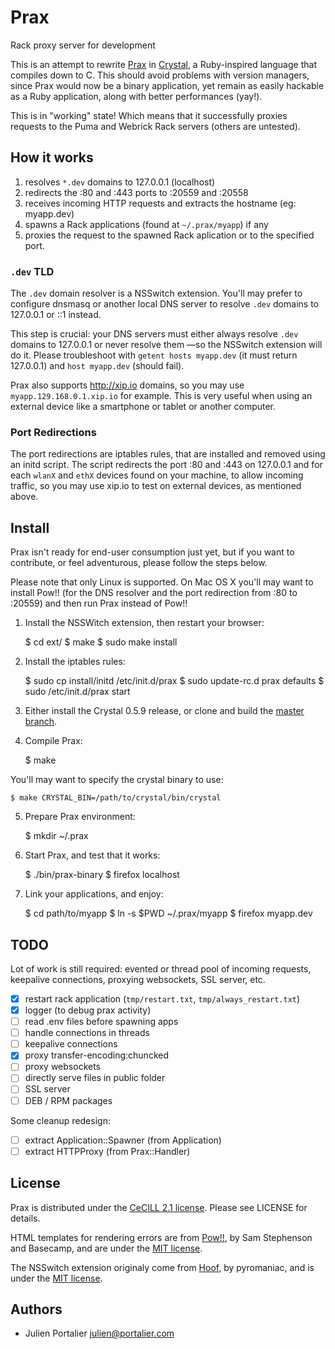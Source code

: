 # Prax

Rack proxy server for development

This is an attempt to rewrite [Prax](https://github.com/ysbaddaden/prax) in
[Crystal](http://crystal-lang.org), a Ruby-inspired language that compiles
down to C. This should avoid problems with version managers, since Prax would
now be a binary application, yet remain as easily hackable as a Ruby
application, along with better performances (yay!).

This is in "working" state! Which means that it successfully proxies requests
to the Puma and Webrick Rack servers (others are untested).

## How it works

1. resolves `*.dev` domains to 127.0.0.1 (localhost)
2. redirects the :80 and :443 ports to :20559 and :20558
3. receives incoming HTTP requests and extracts the hostname (eg: myapp.dev)
4. spawns a Rack applications (found at `~/.prax/myapp`) if any
5. proxies the request to the spawned Rack aplication or to the specified port.

### `.dev` TLD

The `.dev` domain resolver is a NSSwitch extension. You'll may prefer to
configure dnsmasq or another local DNS server to resolve `.dev` domains to
127.0.0.1 or ::1 instead.

This step is crucial: your DNS servers must either always resolve `.dev` domains
to 127.0.0.1 or never resolve them —so the NSSwitch extension will do it. Please
troubleshoot with `getent hosts myapp.dev` (it must return 127.0.0.1) and `host
myapp.dev` (should fail).

Prax also supports http://xip.io domains, so you may use
`myapp.129.168.0.1.xip.io` for example. This is very useful when using an
external device like a smartphone or tablet or another computer.

### Port Redirections

The port redirections are iptables rules, that are installed and removed using
an initd script. The script redirects the port :80 and :443 on 127.0.0.1 and for
each `wlanX` and `ethX` devices found on your machine, to allow incoming
traffic, so you may use xip.io to test on external devices, as mentioned above.


## Install

Prax isn't ready for end-user consumption just yet, but if you want to
contribute, or feel adventurous, please follow the steps below.

Please note that only Linux is supported. On Mac OS X you'll may want to install
Pow!! (for the DNS resolver and the port redirection from :80 to :20559) and
then run Prax instead of Pow!!

1. Install the NSSWitch extension, then restart your browser:

    $ cd ext/
    $ make
    $ sudo make install

2. Install the iptables rules:

    $ sudo cp install/initd /etc/init.d/prax
    $ sudo update-rc.d prax defaults
    $ sudo /etc/init.d/prax start

3. Either install the Crystal 0.5.9 release, or clone and build the
   [master branch](https://github.com/manastech/crystal).

4. Compile Prax:

    $ make

  You'll may want to specify the crystal binary to use:

    $ make CRYSTAL_BIN=/path/to/crystal/bin/crystal

5. Prepare Prax environment:

    $ mkdir ~/.prax

6. Start Prax, and test that it works:

    $ ./bin/prax-binary
    $ firefox localhost

7. Link your applications, and enjoy:

    $ cd path/to/myapp
    $ ln -s $PWD ~/.prax/myapp
    $ firefox myapp.dev

## TODO

Lot of work is still required: evented or thread pool of incoming requests,
keepalive connections, proxying websockets, SSL server, etc.

- [x] restart rack application (`tmp/restart.txt`, `tmp/always_restart.txt`)
- [x] logger (to debug prax activity)
- [ ] read .env files before spawning apps
- [ ] handle connections in threads
- [ ] keepalive connections
- [x] proxy transfer-encoding:chuncked
- [ ] proxy websockets
- [ ] directly serve files in public folder
- [ ] SSL server
- [ ] DEB / RPM packages

Some cleanup redesign:

- [ ] extract Application::Spawner (from Application)
- [ ] extract HTTPProxy (from Prax::Handler)

## License

Prax is distributed under the [CeCILL 2.1 license](http://www.cecill.info).
Please see LICENSE for details.

HTML templates for rendering errors are from [Pow!!](http://pow.cx/), by Sam
Stephenson and Basecamp, and are under the [MIT license](http://www.opensource.org/licenses/MIT).

The NSSwitch extension originaly come from [Hoof](https://github.com/pyromaniac/hoof),
by pyromaniac, and is under the [MIT license](http://www.opensource.org/licenses/MIT).

## Authors

- Julien Portalier <julien@portalier.com>
